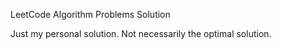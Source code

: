 LeetCode Algorithm Problems Solution

Just my personal solution.
Not necessarily the optimal solution.
